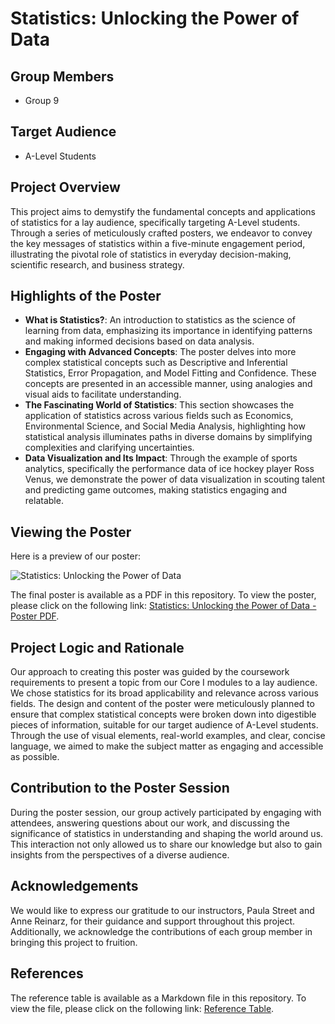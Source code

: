 # Statistics: Unlocking the Power of Data

## Group Members
- Group 9

## Target Audience
- A-Level Students

## Project Overview
This project aims to demystify the fundamental concepts and applications of statistics for a lay audience, specifically targeting A-Level students. Through a series of meticulously crafted posters, we endeavor to convey the key messages of statistics within a five-minute engagement period, illustrating the pivotal role of statistics in everyday decision-making, scientific research, and business strategy.

## Highlights of the Poster
- **What is Statistics?**: An introduction to statistics as the science of learning from data, emphasizing its importance in identifying patterns and making informed decisions based on data analysis.
- **Engaging with Advanced Concepts**: The poster delves into more complex statistical concepts such as Descriptive and Inferential Statistics, Error Propagation, and Model Fitting and Confidence. These concepts are presented in an accessible manner, using analogies and visual aids to facilitate understanding.
- **The Fascinating World of Statistics**: This section showcases the application of statistics across various fields such as Economics, Environmental Science, and Social Media Analysis, highlighting how statistical analysis illuminates paths in diverse domains by simplifying complexities and clarifying uncertainties.
- **Data Visualization and Its Impact**: Through the example of sports analytics, specifically the performance data of ice hockey player Ross Venus, we demonstrate the power of data visualization in scouting talent and predicting game outcomes, making statistics engaging and relatable.

## Viewing the Poster

Here is a preview of our poster:

![Statistics: Unlocking the Power of Data](./images/preview.jpeg)

The final poster is available as a PDF in this repository. To view the poster, please click on the following link: [Statistics: Unlocking the Power of Data - Poster PDF](./Poster-Group_9-Statistics-A_Level_audience.pdf).

## Project Logic and Rationale
Our approach to creating this poster was guided by the coursework requirements to present a topic from our Core I modules to a lay audience. We chose statistics for its broad applicability and relevance across various fields. The design and content of the poster were meticulously planned to ensure that complex statistical concepts were broken down into digestible pieces of information, suitable for our target audience of A-Level students. Through the use of visual elements, real-world examples, and clear, concise language, we aimed to make the subject matter as engaging and accessible as possible.

## Contribution to the Poster Session
During the poster session, our group actively participated by engaging with attendees, answering questions about our work, and discussing the significance of statistics in understanding and shaping the world around us. This interaction not only allowed us to share our knowledge but also to gain insights from the perspectives of a diverse audience.

## Acknowledgements
We would like to express our gratitude to our instructors, Paula Street and Anne Reinarz, for their guidance and support throughout this project. Additionally, we acknowledge the contributions of each group member in bringing this project to fruition.

## References

The reference table is available as a Markdown file in this repository. To view the file, please click on the following link: [Reference Table](./References.md).